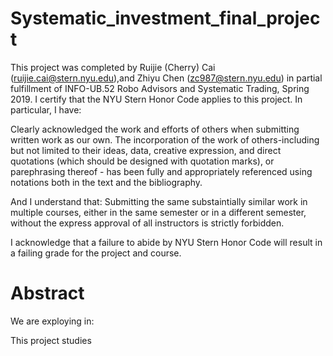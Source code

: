 # Systematic_investment_final_project

This project was completed by Ruijie (Cherry) Cai (ruijie.cai@stern.nyu.edu),and Zhiyu Chen (zc987@stern.nyu.edu) in partial fulfillment of INFO-UB.52 Robo Advisors and Systematic Trading, Spring 2019. I certify that the NYU Stern Honor Code applies to this project. In particular, I have:

Clearly acknowledged the work and efforts of others when submitting written work as our own. The incorporation of the work of others-including but not limited to their ideas, data, creative expression, and direct quotations (which should be designed with quotation marks), or parephrasing thereof - has been fully and appropriately referenced using notations both in the text and the bibliography.

And I understand that: Submitting the same substaintially similar work in multiple courses, either in the same semester or in a different semester, without the express approval of all instructors is strictly forbidden.

I acknowledge that a failure to abide by NYU Stern Honor Code will result in a failing grade for the project and course.

# Abstract
We are exploying in: 

This project studies 
